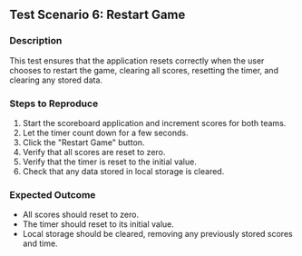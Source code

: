 ## Test Scenario 6: Restart Game

### Description

This test ensures that the application resets correctly when the user chooses to restart the game, clearing all scores, resetting the timer, and clearing any stored data.

### Steps to Reproduce

1. Start the scoreboard application and increment scores for both teams.
2. Let the timer count down for a few seconds.
3. Click the "Restart Game" button.
4. Verify that all scores are reset to zero.
5. Verify that the timer is reset to the initial value.
6. Check that any data stored in local storage is cleared.

### Expected Outcome

- All scores should reset to zero.
- The timer should reset to its initial value.
- Local storage should be cleared, removing any previously stored scores and time.
